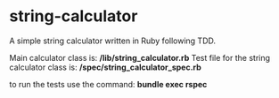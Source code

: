 # string-calculator
A simple string calculator written in Ruby following TDD.

Main calculator class is: **/lib/string_calculator.rb**
Test file for the string calculator class is: **/spec/string_calculator_spec.rb** 

to run the tests use the command: **bundle exec rspec**
